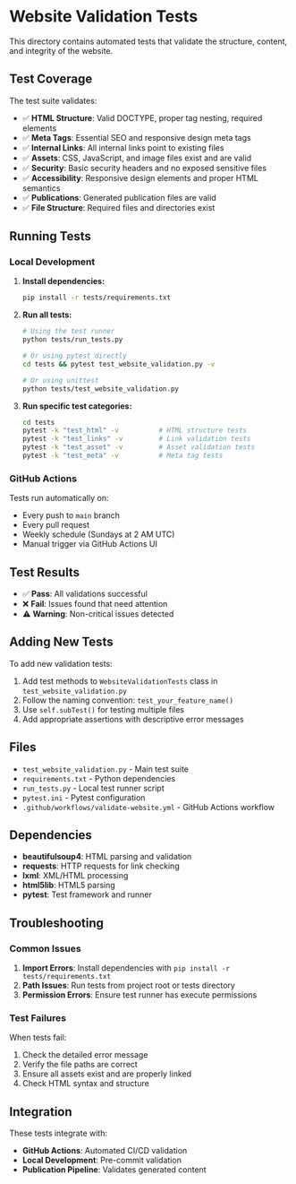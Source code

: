 # Website Validation Tests

This directory contains automated tests that validate the structure, content, and integrity of the website.

## Test Coverage

The test suite validates:

- ✅ **HTML Structure**: Valid DOCTYPE, proper tag nesting, required elements
- ✅ **Meta Tags**: Essential SEO and responsive design meta tags
- ✅ **Internal Links**: All internal links point to existing files
- ✅ **Assets**: CSS, JavaScript, and image files exist and are valid
- ✅ **Security**: Basic security headers and no exposed sensitive files
- ✅ **Accessibility**: Responsive design elements and proper HTML semantics
- ✅ **Publications**: Generated publication files are valid
- ✅ **File Structure**: Required files and directories exist

## Running Tests

### Local Development

1. **Install dependencies:**
   ```bash
   pip install -r tests/requirements.txt
   ```

2. **Run all tests:**
   ```bash
   # Using the test runner
   python tests/run_tests.py
   
   # Or using pytest directly
   cd tests && pytest test_website_validation.py -v
   
   # Or using unittest
   python tests/test_website_validation.py
   ```

3. **Run specific test categories:**
   ```bash
   cd tests
   pytest -k "test_html" -v          # HTML structure tests
   pytest -k "test_links" -v         # Link validation tests
   pytest -k "test_asset" -v         # Asset validation tests
   pytest -k "test_meta" -v          # Meta tag tests
   ```

### GitHub Actions

Tests run automatically on:
- Every push to `main` branch
- Every pull request
- Weekly schedule (Sundays at 2 AM UTC)
- Manual trigger via GitHub Actions UI

## Test Results

- ✅ **Pass**: All validations successful
- ❌ **Fail**: Issues found that need attention
- ⚠️ **Warning**: Non-critical issues detected

## Adding New Tests

To add new validation tests:

1. Add test methods to `WebsiteValidationTests` class in `test_website_validation.py`
2. Follow the naming convention: `test_your_feature_name()`
3. Use `self.subTest()` for testing multiple files
4. Add appropriate assertions with descriptive error messages

## Files

- `test_website_validation.py` - Main test suite
- `requirements.txt` - Python dependencies
- `run_tests.py` - Local test runner script
- `pytest.ini` - Pytest configuration
- `.github/workflows/validate-website.yml` - GitHub Actions workflow

## Dependencies

- **beautifulsoup4**: HTML parsing and validation
- **requests**: HTTP requests for link checking
- **lxml**: XML/HTML processing
- **html5lib**: HTML5 parsing
- **pytest**: Test framework and runner

## Troubleshooting

### Common Issues

1. **Import Errors**: Install dependencies with `pip install -r tests/requirements.txt`
2. **Path Issues**: Run tests from project root or tests directory
3. **Permission Errors**: Ensure test runner has execute permissions

### Test Failures

When tests fail:
1. Check the detailed error message
2. Verify the file paths are correct
3. Ensure all assets exist and are properly linked
4. Check HTML syntax and structure

## Integration

These tests integrate with:
- **GitHub Actions**: Automated CI/CD validation
- **Local Development**: Pre-commit validation
- **Publication Pipeline**: Validates generated content